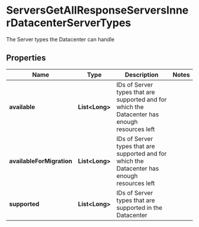 

# ServersGetAllResponseServersInnerDatacenterServerTypes

The Server types the Datacenter can handle

## Properties

| Name | Type | Description | Notes |
|------------ | ------------- | ------------- | -------------|
|**available** | **List&lt;Long&gt;** | IDs of Server types that are supported and for which the Datacenter has enough resources left |  |
|**availableForMigration** | **List&lt;Long&gt;** | IDs of Server types that are supported and for which the Datacenter has enough resources left |  |
|**supported** | **List&lt;Long&gt;** | IDs of Server types that are supported in the Datacenter |  |



